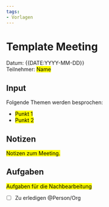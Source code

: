 ```yaml
---
tags:
- Vorlagen
---
```

# Template Meeting

Datum: {{DATE:YYYY-MM-DD}}\
Teilnehmer: <mark>Name</mark>

## Input

Folgende Themen werden besprochen:

*  <mark>Punkt 1</mark>
* <mark>Punkt 2</mark>

## Notizen

<mark>Notizen zum Meeting.</mark>

## Aufgaben

<mark>Aufgaben für die Nachbearbeitung</mark>

- [ ] Zu erledigen @Person/Org